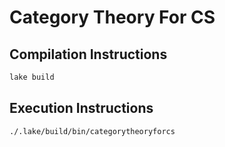 # Category Theory For CS

## Compilation Instructions

```bash
lake build
```

## Execution Instructions

```bash
./.lake/build/bin/categorytheoryforcs
```
